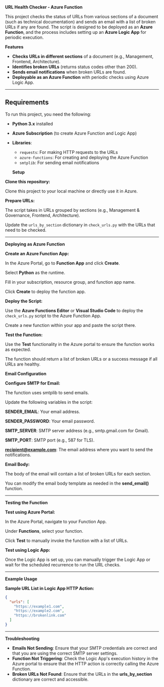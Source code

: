 **URL Health Checker - Azure Function**

This project checks the status of URLs from various sections of a document (such as technical documentation) and sends an email with a list of broken URLs if any are found. The script is designed to be deployed as an **Azure Function**, and the process includes setting up an **Azure Logic App** for periodic execution.

**Features**

- **Checks URLs in different sections** of a document (e.g., Management, Frontend, Architecture).
- **Identifies broken URLs** (returns status codes other than 200).
- **Sends email notifications** when broken URLs are found.
- **Deployable as an Azure Function** with periodic checks using Azure Logic App.

---

## **Requirements**

To run this project, you need the following:

- **Python 3.x** installed
- **Azure Subscription** (to create Azure Function and Logic App)
- **Libraries**:
  - `requests`: For making HTTP requests to the URLs
  - `azure-functions`: For creating and deploying the Azure Function
  - `smtplib`: For sending email notifications

  **Setup**

**Clone this repository:**

Clone this project to your local machine or directly use it in Azure.

**Prepare URLs:**

The script takes in URLs grouped by sections (e.g., Management & Governance, Frontend, Architecture).

Update the `urls_by_section` dictionary in `check_urls.py` with the URLs that need to be checked.

---

**Deploying as Azure Function**

**Create an Azure Function App:**

In the Azure Portal, go to **Function App** and click **Create**.

Select **Python** as the runtime.

Fill in your subscription, resource group, and function app name.

Click **Create** to deploy the function app.

**Deploy the Script:**

Use the **Azure Functions Editor** or **Visual Studio Code** to deploy the `check_urls.py` script to the Azure Function App.

Create a new function within your app and paste the script there.

**Test the Function:**

Use the **Test** functionality in the Azure portal to ensure the function works as expected.

The function should return a list of broken URLs or a success message if all URLs are healthy.

**Email Configuration**

**Configure SMTP for Email:**

The function uses smtplib to send emails.

Update the following variables in the script:

**SENDER_EMAIL**: Your email address.

**SENDER_PASSWORD**: Your email password.

**SMTP_SERVER**: SMTP server address (e.g., smtp.gmail.com for Gmail).

**SMTP_PORT**: SMTP port (e.g., 587 for TLS).

**recipient@example.com**: The email address where you want to send the notifications.

**Email Body:**

The body of the email will contain a list of broken URLs for each section.

You can modify the email body template as needed in the **send_email()** function.

---

**Testing the Function**

**Test using Azure Portal:**

In the Azure Portal, navigate to your Function App.

Under **Functions**, select your function.

Click **Test** to manually invoke the function with a list of URLs.

**Test using Logic App:**

Once the Logic App is set up, you can manually trigger the Logic App or wait for the scheduled recurrence to run the URL checks.

---

**Example Usage**

**Sample URL List in Logic App HTTP Action:**

```json
{
  "urls": [
    "https://example1.com",
    "https://example2.com",
    "https://brokenlink.com"
  ]
}
```

---

**Troubleshooting**

- **Emails Not Sending**: Ensure that your SMTP credentials are correct and that you are using the correct SMTP server settings.
- **Function Not Triggering**: Check the Logic App's execution history in the Azure portal to ensure that the HTTP action is correctly calling the Azure Function.
- **Broken URLs Not Found**: Ensure that the URLs in the **urls_by_section** dictionary are correct and accessible.

